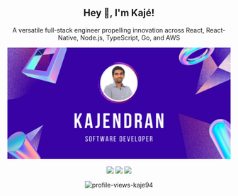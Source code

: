 <h2 align="center"> Hey 👋, I'm Kajé!</h2>
<p align="center">A versatile full-stack engineer propelling innovation across React, React-Native, Node.js, TypeScript, Go, and AWS</p>

<p align="center">
  <a href="https://kajendran.dev">
    <img alt="kaje94-Preview" src="preview.png" width="1024">
  </a>
</p>

<p align="center">
  <img src ="https://github-readme-stats.vercel.app/api?username=kaje94&show_icons=true&count_private=true&theme=aura&hide_border=true&hide=issues,contribs&line_height=30&bg_color=3802A4">
  <img src ="https://github-readme-stats.vercel.app/api/top-langs/?username=kaje94&layout=compact&hide_border=true&theme=aura&langs_count=6&hide=css&bg_color=3802A4">
  <img src ="https://github-readme-streak-stats.herokuapp.com?user=kaje94&theme=aura&hide_border=true&include_all_commits=true&background=3802A4">
</p>

<p align="center">
  <img alt="profile-views-kaje94" src="https://komarev.com/ghpvc/?username=kaje94&style=for-the-badge&color=3802A4" >
</p>

